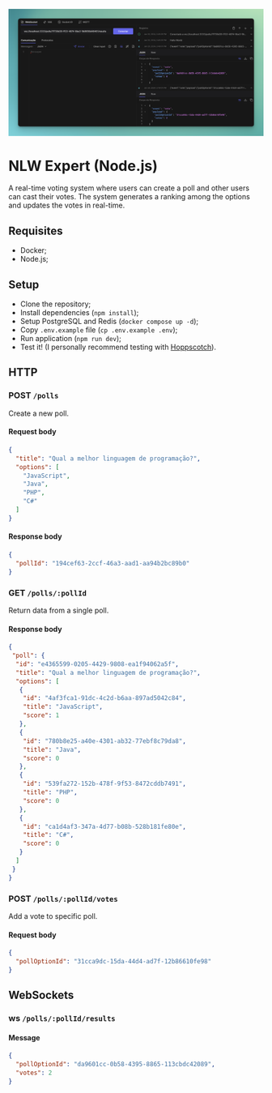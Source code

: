 ![Cover](./assets/cover.png)

# NLW Expert (Node.js)

A real-time voting system where users can create a poll and other users can cast their votes. The system generates a ranking among the options and updates the votes in real-time.

## Requisites

- Docker;
- Node.js;

## Setup

- Clone the repository;
- Install dependencies (`npm install`);
- Setup PostgreSQL and Redis (`docker compose up -d`);
- Copy `.env.example` file (`cp .env.example .env`);
- Run application (`npm run dev`);
- Test it! (I personally recommend testing with [Hoppscotch](https://hoppscotch.io/)).

## HTTP

### POST `/polls`

Create a new poll.

#### Request body

```json
{
  "title": "Qual a melhor linguagem de programação?",
  "options": [
    "JavaScript",
    "Java",
    "PHP",
    "C#"
  ]
}
```

#### Response body

```json
{
  "pollId": "194cef63-2ccf-46a3-aad1-aa94b2bc89b0"
}
```

### GET `/polls/:pollId`

Return data from a single poll.

#### Response body

```json
{
 "poll": {
  "id": "e4365599-0205-4429-9808-ea1f94062a5f",
  "title": "Qual a melhor linguagem de programação?",
  "options": [
   {
    "id": "4af3fca1-91dc-4c2d-b6aa-897ad5042c84",
    "title": "JavaScript",
    "score": 1
   },
   {
    "id": "780b8e25-a40e-4301-ab32-77ebf8c79da8",
    "title": "Java",
    "score": 0
   },
   {
    "id": "539fa272-152b-478f-9f53-8472cddb7491",
    "title": "PHP",
    "score": 0
   },
   {
    "id": "ca1d4af3-347a-4d77-b08b-528b181fe80e",
    "title": "C#",
    "score": 0
   }
  ]
 }
}
```

### POST `/polls/:pollId/votes`

Add a vote to specific poll.

#### Request body

```json
{
  "pollOptionId": "31cca9dc-15da-44d4-ad7f-12b86610fe98"
}
```

## WebSockets

### ws `/polls/:pollId/results`

#### Message

```json
{
  "pollOptionId": "da9601cc-0b58-4395-8865-113cbdc42089",
  "votes": 2
}
```
<!--START_SECTION:footer-->

<br />
<br />

<!--END_SECTION:footer-->